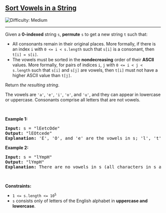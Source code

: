 <h2><a href="https://leetcode.com/problems/sort-vowels-in-a-string">Sort Vowels in a String</a></h2> <img src='https://img.shields.io/badge/Difficulty-Medium-orange' alt='Difficulty: Medium' /><hr><p>Given a <strong>0-indexed</strong> string <code>s</code>, <strong>permute</strong> <code>s</code> to get a new string <code>t</code> such that:</p>

<ul>
	<li>All consonants remain in their original places. More formally, if there is an index <code>i</code> with <code>0 &lt;= i &lt; s.length</code> such that <code>s[i]</code> is a consonant, then <code>t[i] = s[i]</code>.</li>
	<li>The vowels must be sorted in the <strong>nondecreasing</strong> order of their <strong>ASCII</strong> values. More formally, for pairs of indices <code>i</code>, <code>j</code> with <code>0 &lt;= i &lt; j &lt; s.length</code> such that <code>s[i]</code> and <code>s[j]</code> are vowels, then <code>t[i]</code> must not have a higher ASCII value than <code>t[j]</code>.</li>
</ul>

<p>Return <em>the resulting string</em>.</p>

<p>The vowels are <code>&#39;a&#39;</code>, <code>&#39;e&#39;</code>, <code>&#39;i&#39;</code>, <code>&#39;o&#39;</code>, and <code>&#39;u&#39;</code>, and they can appear in lowercase or uppercase. Consonants comprise all letters that are not vowels.</p>

<p>&nbsp;</p>
<p><strong class="example">Example 1:</strong></p>

<pre>
<strong>Input:</strong> s = &quot;lEetcOde&quot;
<strong>Output:</strong> &quot;lEOtcede&quot;
<strong>Explanation:</strong> &#39;E&#39;, &#39;O&#39;, and &#39;e&#39; are the vowels in s; &#39;l&#39;, &#39;t&#39;, &#39;c&#39;, and &#39;d&#39; are all consonants. The vowels are sorted according to their ASCII values, and the consonants remain in the same places.
</pre>

<p><strong class="example">Example 2:</strong></p>

<pre>
<strong>Input:</strong> s = &quot;lYmpH&quot;
<strong>Output:</strong> &quot;lYmpH&quot;
<strong>Explanation:</strong> There are no vowels in s (all characters in s are consonants), so we return &quot;lYmpH&quot;.
</pre>

<p>&nbsp;</p>
<p><strong>Constraints:</strong></p>

<ul>
	<li><code>1 &lt;= s.length &lt;= 10<sup>5</sup></code></li>
	<li><code>s</code> consists only of letters of the&nbsp;English alphabet&nbsp;in <strong>uppercase and lowercase</strong>.</li>
</ul>
